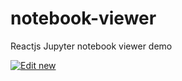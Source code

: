 # notebook-viewer
Reactjs Jupyter notebook viewer demo

[![Edit new](https://codesandbox.io/static/img/play-codesandbox.svg)](https://codesandbox.io/s/github/NUS-ALSET/notebook-viewer/tree/master/)
